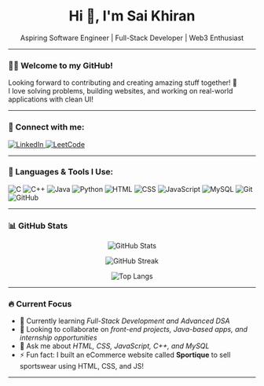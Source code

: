 <h1 align="center">Hi 👋, I'm Sai Khiran</h1>
<p align="center">Aspiring Software Engineer | Full-Stack Developer | Web3 Enthusiast</p>

---

### 👨‍💻 Welcome to my GitHub!

Looking forward to contributing and creating amazing stuff together! 🚀  
I love solving problems, building websites, and working on real-world applications with clean UI!

---

### 🔗 Connect with me:

<p align="left">
  <a href="https://www.linkedin.com/in/sai-khiran-k-8a7766216/" target="_blank">
    <img src="https://img.icons8.com/color/48/000000/linkedin.png" alt="LinkedIn"/>
  </a>
  <a href="https://leetcode.com/u/saikhiran_7/" target="_blank">
    <img src="https://img.icons8.com/external-tal-revivo-color-tal-revivo/48/000000/external-level-up-your-coding-skills-and-quickly-land-a-job-logo-color-tal-revivo.png" alt="LeetCode"/>
  </a>
</p>

---

### 🚀 Languages & Tools I Use:

<p align="left">
  <!-- Languages -->
  <img src="https://img.icons8.com/color/48/000000/c-programming.png" alt="C"/>
  <img src="https://img.icons8.com/color/48/000000/c-plus-plus-logo.png" alt="C++"/>
  <img src="https://img.icons8.com/color/48/000000/java-coffee-cup-logo.png" alt="Java"/>
  <img src="https://img.icons8.com/color/48/000000/python--v1.png" alt="Python"/>
  
  <!-- Web -->
  <img src="https://img.icons8.com/color/48/000000/html-5--v1.png" alt="HTML"/>
  <img src="https://img.icons8.com/color/48/000000/css3.png" alt="CSS"/>
  <img src="https://img.icons8.com/color/48/000000/javascript.png" alt="JavaScript"/>
  
  <!-- Databases -->
  <img src="https://img.icons8.com/color/48/000000/mysql-logo.png" alt="MySQL"/>

  <!-- Tools -->
  <img src="https://img.icons8.com/color/48/000000/git.png" alt="Git"/>
  <img src="https://img.icons8.com/color/48/000000/github--v1.png" alt="GitHub"/>
</p>

---

### 📊 GitHub Stats

<p align="center">
  <img src="https://github-readme-stats.vercel.app/api?username=Saikhiran71&show_icons=true&theme=tokyonight" alt="GitHub Stats"/>
</p>

<p align="center">
  <img src="https://streak-stats.demolab.com?user=Saikhiran71&theme=tokyonight" alt="GitHub Streak"/>
</p>

<p align="center">
  <img src="https://github-readme-stats.vercel.app/api/top-langs/?username=Saikhiran71&layout=compact&theme=tokyonight" alt="Top Langs"/>
</p>

---

### 🔥 Current Focus

- 🌱 Currently learning *Full-Stack Development and Advanced DSA*  
- 👯 Looking to collaborate on *front-end projects, Java-based apps, and internship opportunities*  
- 💬 Ask me about *HTML, CSS, JavaScript, C++, and MySQL*  
- ⚡ Fun fact: I built an eCommerce website called **Sportique** to sell sportswear using HTML, CSS, and JS!

---
